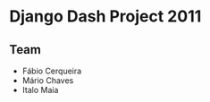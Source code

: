 Django Dash Project 2011
========================

Team
----
- Fábio Cerqueira
- Mário Chaves
- Italo Maia

